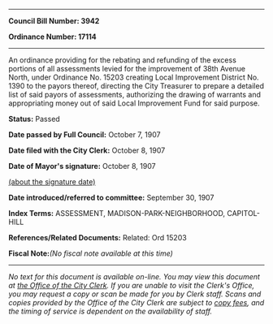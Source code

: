 

********

**Council Bill Number: 3942**
   
**Ordinance Number: 17114**
********

 An ordinance providing for the rebating and refunding of the excess portions of all assessments levied for the improvement of 38th Avenue North, under Ordinance No. 15203 creating Local Improvement District No. 1390 to the payors thereof, directing the City Treasurer to prepare a detailed list of said payors of assessments, authorizing the drawing of warrants and appropriating money out of said Local Improvement Fund for said purpose.

**Status:** Passed
   
**Date passed by Full Council:** October 7, 1907
   
**Date filed with the City Clerk:** October 8, 1907
   
**Date of Mayor's signature:** October 8, 1907
   
[(about the signature date)](/~public/approvaldate.htm)
   
   
   
**Date introduced/referred to committee:** September 30, 1907
   
   
**Index Terms:** ASSESSMENT, MADISON-PARK-NEIGHBORHOOD, CAPITOL-HILL

**References/Related Documents:** Related: Ord 15203

**Fiscal Note:**_(No fiscal note available at this time)_
********

_No text for this document is available on-line. You may view this document at [the Office of the City Clerk](http://www.seattle.gov/leg/clerk/contactUs.htm). If you are unable to visit the Clerk's Office, you may request a copy or scan be made for you by Clerk staff. Scans and copies provided by the Office of the City Clerk are subject to [copy fees](http://clerk.seattle.gov/~public/clerkfees.htm), and the timing of service is dependent on the availability of staff._

